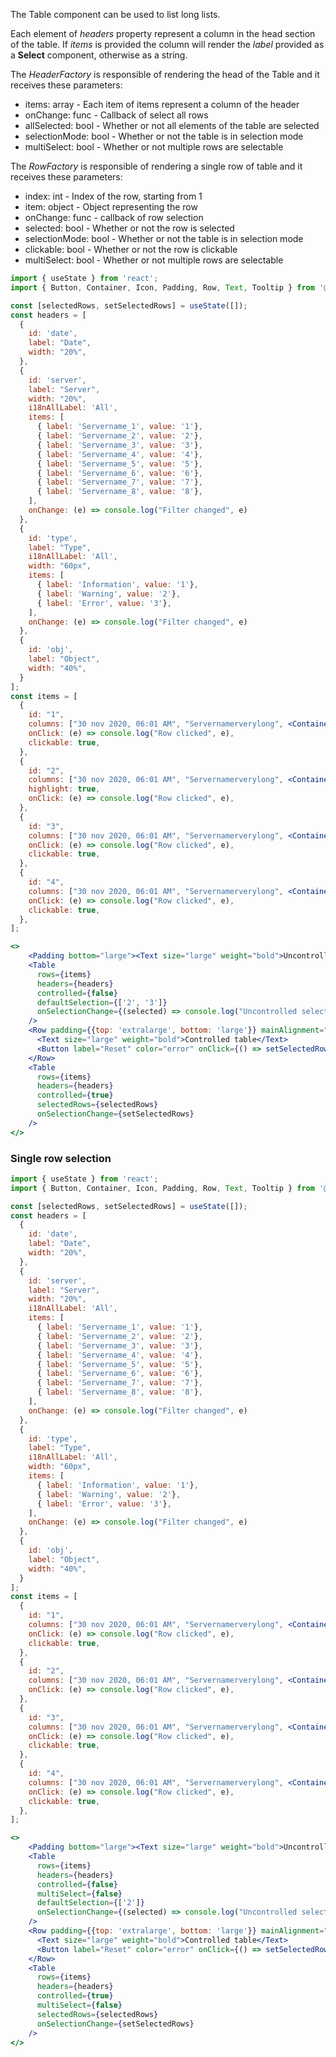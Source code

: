 The Table component can be used to list long lists.

Each element of *headers* property represent a column in the head section of the table.
If *items* is provided the column will render the *label* provided as a **Select** component, otherwise as a string.

The *HeaderFactory* is responsible of rendering the head of the Table and it receives these parameters:

- items: array - Each item of items represent a column of the header
- onChange: func - Callback of select all rows
- allSelected: bool - Whether or not all elements of the table are selected
- selectionMode: bool - Whether or not the table is in selection mode
- multiSelect: bool - Whether or not multiple rows are selectable

The *RowFactory* is responsible of rendering a single row of table and it receives these parameters:

- index: int - Index of the row, starting from 1
- item: object - Object representing the row
- onChange: func - callback of row selection
- selected: bool - Whether or not the row is selected
- selectionMode: bool - Whether or not the table is in selection mode
- clickable: bool - Whether or not the row is clickable
- multiSelect: bool - Whether or not multiple rows are selectable

```jsx
import { useState } from 'react';
import { Button, Container, Icon, Padding, Row, Text, Tooltip } from '@zextras/zapp-ui';

const [selectedRows, setSelectedRows] = useState([]);
const headers = [
  {
    id: 'date',
    label: "Date",
    width: "20%",
  },
  {
    id: 'server',
    label: "Server",
    width: "20%",
    i18nAllLabel: 'All',
    items: [
      { label: 'Servername_1', value: '1'},
      { label: 'Servername_2', value: '2'},
      { label: 'Servername_3', value: '3'},
      { label: 'Servername_4', value: '4'},
      { label: 'Servername_5', value: '5'},
      { label: 'Servername_6', value: '6'},
      { label: 'Servername_7', value: '7'},
      { label: 'Servername_8', value: '8'},
    ],
    onChange: (e) => console.log("Filter changed", e)
  },
  {
    id: 'type',
    label: "Type",
    i18nAllLabel: 'All',
    width: "60px",
    items: [
      { label: 'Information', value: '1'},
      { label: 'Warning', value: '2'},
      { label: 'Error', value: '3'},
    ],
    onChange: (e) => console.log("Filter changed", e)
  },
  {
    id: 'obj',
    label: "Object",
    width: "40%",
  }
];
const items = [
  {
    id: "1",
    columns: ["30 nov 2020, 06:01 AM", "Servernamerverylong", <Container><Icon icon="Info" color="primary" /></Container>, "Zextras Backup Notifcation, Lorem ipsum dolor sit amet, consectetur adipiscing elit."],
    onClick: (e) => console.log("Row clicked", e),
    clickable: true,
  },
  {
    id: "2",
    columns: ["30 nov 2020, 06:01 AM", "Servernamerverylong", <Container><Icon icon="AlertTriangle" color="warning" /></Container>, <Tooltip label="Zextras Backup Notifcation, Lorem ipsum dolor sit amet, consectetur adipiscing elit."><Text>Zextras Backup Notifcation, Lorem ipsum dolor sit amet, consectetur adipiscing elit.</Text></Tooltip>],
    highlight: true,
    onClick: (e) => console.log("Row clicked", e),
  },
  {
    id: "3",
    columns: ["30 nov 2020, 06:01 AM", "Servernamerverylong", <Container><Icon icon="CloseSquare" color="error" /></Container>, "Zextras Backup Notifcation, Lorem ipsum dolor sit amet, consectetur adipiscing elit."],
    onClick: (e) => console.log("Row clicked", e),
    clickable: true,
  },
  {
    id: "4",
    columns: ["30 nov 2020, 06:01 AM", "Servernamerverylong", <Container><Icon icon="CloseSquare" color="error" /></Container>, "Zextras Backup Notifcation, Lorem ipsum dolor sit amet, consectetur adipiscing elit."],
    onClick: (e) => console.log("Row clicked", e),
    clickable: true,
  },
];

<>
    <Padding bottom="large"><Text size="large" weight="bold">Uncontrolled table</Text></Padding>    
    <Table
      rows={items}
      headers={headers}
      controlled={false}
      defaultSelection={['2', '3']}
      onSelectionChange={(selected) => console.log("Uncontrolled selection onChange", selected)}
    />
    <Row padding={{top: 'extralarge', bottom: 'large'}} mainAlignment="space-between" width="100%">
      <Text size="large" weight="bold">Controlled table</Text>
      <Button label="Reset" color="error" onClick={() => setSelectedRows([])} />
    </Row>    
    <Table
      rows={items}
      headers={headers}
      controlled={true}
      selectedRows={selectedRows}
      onSelectionChange={setSelectedRows}
    />
</>
```
### Single row selection
```jsx
import { useState } from 'react';
import { Button, Container, Icon, Padding, Row, Text, Tooltip } from '@zextras/zapp-ui';

const [selectedRows, setSelectedRows] = useState([]);
const headers = [
  {
    id: 'date',
    label: "Date",
    width: "20%",
  },
  {
    id: 'server',
    label: "Server",
    width: "20%",
    i18nAllLabel: 'All',
    items: [
      { label: 'Servername_1', value: '1'},
      { label: 'Servername_2', value: '2'},
      { label: 'Servername_3', value: '3'},
      { label: 'Servername_4', value: '4'},
      { label: 'Servername_5', value: '5'},
      { label: 'Servername_6', value: '6'},
      { label: 'Servername_7', value: '7'},
      { label: 'Servername_8', value: '8'},
    ],
    onChange: (e) => console.log("Filter changed", e)
  },
  {
    id: 'type',
    label: "Type",
    i18nAllLabel: 'All',
    width: "60px",
    items: [
      { label: 'Information', value: '1'},
      { label: 'Warning', value: '2'},
      { label: 'Error', value: '3'},
    ],
    onChange: (e) => console.log("Filter changed", e)
  },
  {
    id: 'obj',
    label: "Object",
    width: "40%",
  }
];
const items = [
  {
    id: "1",
    columns: ["30 nov 2020, 06:01 AM", "Servernamerverylong", <Container><Icon icon="Info" color="primary" /></Container>, "Zextras Backup Notifcation, Lorem ipsum dolor sit amet, consectetur adipiscing elit."],
    onClick: (e) => console.log("Row clicked", e),
    clickable: true,
  },
  {
    id: "2",
    columns: ["30 nov 2020, 06:01 AM", "Servernamerverylong", <Container><Icon icon="AlertTriangle" color="warning" /></Container>, <Tooltip label="Zextras Backup Notifcation, Lorem ipsum dolor sit amet, consectetur adipiscing elit."><Text>Zextras Backup Notifcation, Lorem ipsum dolor sit amet, consectetur adipiscing elit.</Text></Tooltip>],
    onClick: (e) => console.log("Row clicked", e),
  },
  {
    id: "3",
    columns: ["30 nov 2020, 06:01 AM", "Servernamerverylong", <Container><Icon icon="CloseSquare" color="error" /></Container>, "Zextras Backup Notifcation, Lorem ipsum dolor sit amet, consectetur adipiscing elit."],
    onClick: (e) => console.log("Row clicked", e),
    clickable: true,
  },
  {
    id: "4",
    columns: ["30 nov 2020, 06:01 AM", "Servernamerverylong", <Container><Icon icon="CloseSquare" color="error" /></Container>, "Zextras Backup Notifcation, Lorem ipsum dolor sit amet, consectetur adipiscing elit."],
    onClick: (e) => console.log("Row clicked", e),
    clickable: true,
  },
];

<>
    <Padding bottom="large"><Text size="large" weight="bold">Uncontrolled table</Text></Padding>    
    <Table
      rows={items}
      headers={headers}
      controlled={false}
      multiSelect={false}
      defaultSelection={['2']}
      onSelectionChange={(selected) => console.log("Uncontrolled selection onChange", selected)}
    />
    <Row padding={{top: 'extralarge', bottom: 'large'}} mainAlignment="space-between" width="100%">
      <Text size="large" weight="bold">Controlled table</Text>
      <Button label="Reset" color="error" onClick={() => setSelectedRows([])} />
    </Row>    
    <Table
      rows={items}
      headers={headers}
      controlled={true}
      multiSelect={false}
      selectedRows={selectedRows}
      onSelectionChange={setSelectedRows}
    />
</>
```